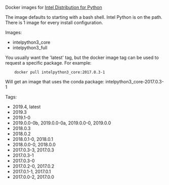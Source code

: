 Docker images for [Intel Distribution for Python](https://software.intel.com/en-us/intel-distribution-for-python)

The image defaults to starting with a bash shell. Intel Python is on the path. There is 1 image for every install configuration.

Images:

* intelpython3_core
* intelpython3_full

You usually want the 'latest' tag, but the docker image tag can be used to request a specific package. For example:

        docker pull intelpython3_core:2017.0.3-1

Will get an image that uses the conda package: intelpython3_core-2017.0.3-1

Tags:

* 2019.4, latest
* 2019.3
* 2019.1-0
* 2019.0.0-0b, 2019.0.0-0a, 2019.0.0-0, 2019.0.0
* 2018.0.3
* 2018.0.2
* 2018.0.1-0, 2018.0.1
* 2018.0.0-0, 2018.0.0
* 2017.0.3-3, 2017.0.3
* 2017.0.3-1
* 2017.0.3-0
* 2017.0.2-0, 2017.0.2
* 2017.0.1-1, 2017.0.1
* 2017.0.0-2, 2017.0.0
